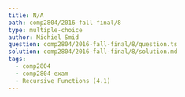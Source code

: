 ```yaml
---
title: N/A
path: comp2804/2016-fall-final/8
type: multiple-choice
author: Michiel Smid
question: comp2804/2016-fall-final/8/question.ts
solution: comp2804/2016-fall-final/8/solution.md
tags:
  - comp2804
  - comp2804-exam
  - Recursive Functions (4.1)
---
```

